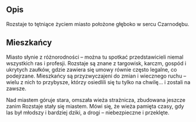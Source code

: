 
## **Opis**  
Rozstaje to tętniące życiem miasto położone głęboko w sercu Czarnodębu.

## **Mieszkańcy**

Miasto słynie z różnorodności – można tu spotkać przedstawicieli niemal wszystkich ras i profesji. Rozstaje są znane z targowisk, karczm, gospód i ukrytych zaułków, gdzie zawiera się umowy równie często legalne, co podejrzane. Mieszkańcy są przyzwyczajeni do zmian i wiecznego ruchu – wielu z nich to przybysze, którzy osiedlili się tu tylko na chwilę… i zostali na zawsze.

Nad miastem góruje stara, omszała wieża strażnicza, zbudowana jeszcze zanim Rozstaje stały się miastem. Mówi się, że wieża pamięta czasy, gdy las był młodszy i bardziej dziki, a drogi – niebezpieczne i przeklęte.